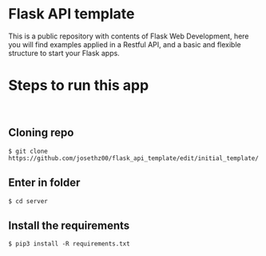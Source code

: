 # Flask API template
This is a public repository with contents of Flask Web Development, here you will find examples applied in a Restful API, and a basic and flexible structure to start your Flask apps.
<br />
<h1>Steps to run this app</h1>
<br />

Cloning repo
-----------------------------------

```
$ git clone https://github.com/josethz00/flask_api_template/edit/initial_template/
```

Enter in folder
-----------------------------------

```
$ cd server
```

Install the requirements
-----------------------------------

```
$ pip3 install -R requirements.txt
```
